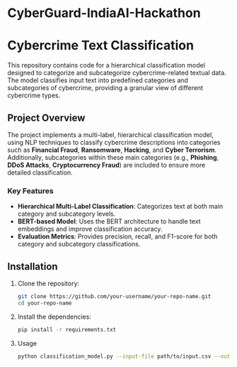 # CyberGuard-IndiaAI-Hackathon

# Cybercrime Text Classification

This repository contains code for a hierarchical classification model designed to categorize and subcategorize cybercrime-related textual data. The model classifies input text into predefined categories and subcategories of cybercrime, providing a granular view of different cybercrime types.

## Project Overview

The project implements a multi-label, hierarchical classification model, using NLP techniques to classify cybercrime descriptions into categories such as **Financial Fraud**, **Ransomware**, **Hacking**, and **Cyber Terrorism**. Additionally, subcategories within these main categories (e.g., **Phishing**, **DDoS Attacks**, **Cryptocurrency Fraud**) are included to ensure more detailed classification.

### Key Features
- **Hierarchical Multi-Label Classification**: Categorizes text at both main category and subcategory levels.
- **BERT-based Model**: Uses the BERT architecture to handle text embeddings and improve classification accuracy.
- **Evaluation Metrics**: Provides precision, recall, and F1-score for both category and subcategory classifications.

## Installation

1. Clone the repository:
   ```bash
   git clone https://github.com/your-username/your-repo-name.git
   cd your-repo-name
2. Install the dependencies:
   ```bash
   pip install -r requirements.txt
3. Usage
   ```bash
   python classification_model.py --input-file path/to/input.csv --output-file path/to/output.csv
